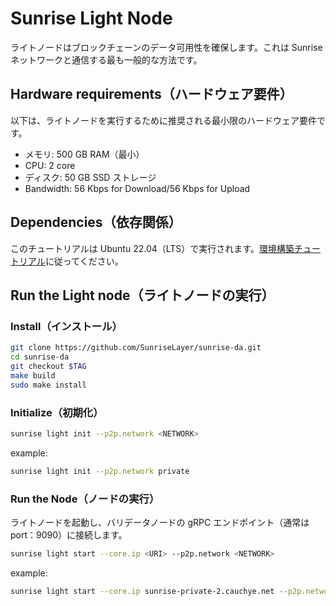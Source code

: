 # Sunrise Light Node

ライトノードはブロックチェーンのデータ可用性を確保します。これは Sunrise ネットワークと通信する最も一般的な方法です。

## Hardware requirements（ハードウェア要件）

以下は、ライトノードを実行するために推奨される最小限のハードウェア要件です。

- メモリ: 500 GB RAM（最小）
- CPU: 2 core
- ディスク: 50 GB SSD ストレージ
- Bandwidth: 56 Kbps for Download/56 Kbps for Upload

## Dependencies（依存関係）

このチュートリアルは Ubuntu 22.04（LTS）で実行されます。[環境構築チュートリアル](https://github.com/SunriseLayer/gitbook/blob/main/node/resources/enviromant.md)に従ってください。

## Run the Light node（ライトノードの実行）

### Install（インストール）

```bash
git clone https://github.com/SunriseLayer/sunrise-da.git
cd sunrise-da
git checkout $TAG
make build
sudo make install
```

### Initialize（初期化）

```bash
sunrise light init --p2p.network <NETWORK>
```

example:

```bash
sunrise light init --p2p.network private
```

### Run the Node（ノードの実行）

ライトノードを起動し、バリデータノードの gRPC エンドポイント（通常は port：9090）に接続します。

```bash
sunrise light start --core.ip <URI> --p2p.network <NETWORK>
```

example:

```bash
sunrise light start --core.ip sunrise-private-2.cauchye.net --p2p.network private
```
